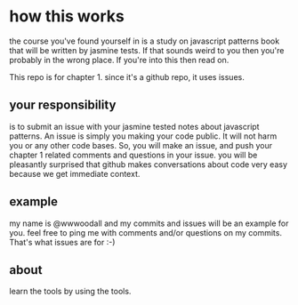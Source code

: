 # how this works

the course you've found yourself in is a study on javascript patterns book that will be written by jasmine tests. If that sounds weird to you then you're probably in the wrong place. If you're into this then read on.

This repo is for chapter 1.
since it's a github repo, it uses issues.


## your responsibility

is to submit an issue with your jasmine tested notes about javascript patterns. An issue is simply you making your code public. It will not harm you or any other code bases. So, you will make an issue, and push your chapter 1 related comments and questions in your issue. you will be pleasantly surprised that github makes conversations about code very easy because we get immediate context.

## example

my name is @wwwoodall and my commits and issues will be an example for you. feel free to ping me with comments and/or questions on my commits. That's what issues are for :-)

## about

learn the tools by using the tools.
